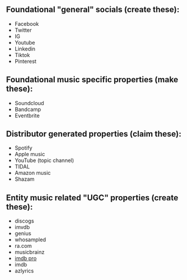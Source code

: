

## Foundational "general" socials (create these):
- Facebook
- Twitter
- IG
- Youtube
- Linkedin
- Tiktok
- Pinterest


## Foundational music specific properties (make these):
- Soundcloud
- Bandcamp
- Eventbrite


## Distributor generated properties (claim these):
- Spotify
- Apple music
- YouTube (topic channel)
- TIDAL
- Amazon music
- Shazam


## Entity music related "UGC" properties (create these):
- discogs
- imvdb
- genius
- whosampled
- ra.com
- musicbrainz
- [imdb pro](https://pro.imdb.com/name/nm1590539/)
- imdb
- azlyrics
